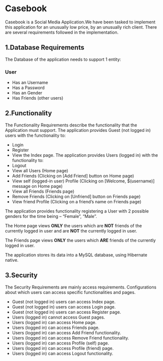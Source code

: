 # Casebook

Casebook is a Social Media Application.We have been tasked to implement this application for an unusually low price, by an unusually rich client.
There are several requirements followed in the implementation.

## 1.Database Requirements
The Database of the application needs to support 1 entity:
### User
* Has an Username
* Has a Password
* Has an Gender
* Has Friends (other users)

## 2.Functionality
The Functionality Requirements describe the functionality that the Application must support.
The application provides Guest (not logged in) users with the functionality to:
* Login
* Register
* View the Index page.
The application provides Users (logged in) with the functionality to:
* Logout
* View all Users (Home page)
* Add Friends (Clicking on [Add Friend] button on Home page)
* View self (logged-in user) Profile (Clicking on [Welcome, $(username)] message on Home page)
* View all Friends (Friends page)
* Remove Friends (Clicking on [Unfriend] button on Friends page)
* View friend Profile (Clicking on a friend’s name on Friends page)

The application provides functionality registering a User with 2 possible genders for the time being – “Female”, “Male”.

The Home page views **ONLY** the users which are **NOT** friends of the currently logged in user and are **NOT** the currently logged in user.

The Friends page views **ONLY** the users which **ARE** friends of the currently logged in user.

The application stores its data into a MySQL database, using Hibernate native.

## 3.Security
The Security Requirements are mainly access requirements. Configurations about which users can access specific functionalities and pages.
* Guest (not logged in) users can access Index page.
* Guest (not logged in) users can access Login page.
* Guest (not logged in) users can access Register page.
* Users (logged in) cannot access Guest pages.
* Users (logged in) can access Home page.
* Users (logged in) can access Friends page.
* Users (logged in) can access Add Friend functionality.
* Users (logged in) can access Remove Friend functionality.
* Users (logged in) can access Profile (self) page.
* Users (logged in) can access Profile (friend) page.
* Users (logged in) can access Logout functionality.

